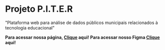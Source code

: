 
# Projeto P.I.T.E.R

"Plataforma web para análise de dados públicos municipais relacionados à tecnologia educacional"

__Para acessar nossa página, [Clique](https://unb-mds.github.io/Projeto-P.I.T.E.R/) aqui!__
__Para acessar nosso Figma [Clique]( https://www.figma.com/design/SrD9XAdENSImL4DVWmEZD5/Organiza%C3%A7%C3%A3o-MDS?node-id=0-1&t=2S10aWkgeBP3C7At-1) aqui!__





